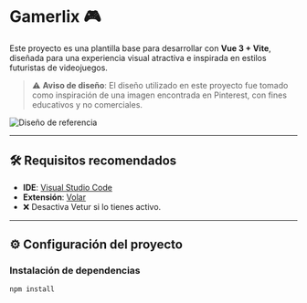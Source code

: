 # Gamerlix 🎮

Este proyecto es una plantilla base para desarrollar con **Vue 3 + Vite**, diseñada para una experiencia visual atractiva e inspirada en estilos futuristas de videojuegos.

> ⚠️ **Aviso de diseño**: El diseño utilizado en este proyecto fue tomado como inspiración de una imagen encontrada en Pinterest, con fines educativos y no comerciales.

![Diseño de referencia](./5ded255a-5ea9-4428-a4db-07c92a4b1ec9.png)

---

## 🛠️ Requisitos recomendados

- **IDE**: [Visual Studio Code](https://code.visualstudio.com/)
- **Extensión**: [Volar](https://marketplace.visualstudio.com/items?itemName=Vue.volar)
- ❌ Desactiva Vetur si lo tienes activo.

---

## ⚙️ Configuración del proyecto

### Instalación de dependencias

```bash
npm install
